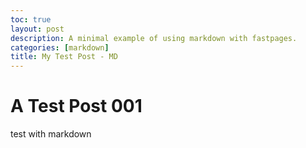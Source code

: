 ```yaml
---
toc: true
layout: post
description: A minimal example of using markdown with fastpages.
categories: [markdown]
title: My Test Post - MD
---
```

# A Test Post 001

test with markdown